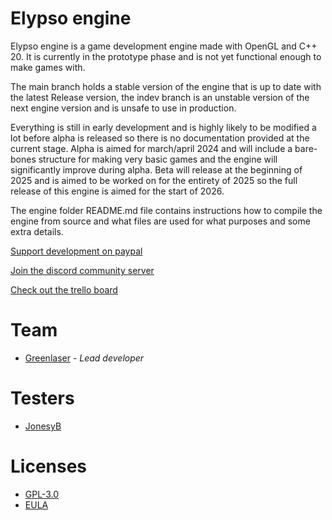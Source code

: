 # Elypso engine

Elypso engine is a game development engine made with OpenGL and C++ 20. It is currently in the prototype phase and is not yet functional enough to make games with.

The main branch holds a stable version of the engine that is up to date with the latest Release version, the indev branch is an unstable version of the next engine version and is unsafe to use in production.

Everything is still in early development and is highly likely to be modified a lot before alpha is released so there is no documentation provided at the current stage. Alpha is aimed for march/april 2024 and will include a bare-bones structure for making very basic games and the engine will significantly improve during alpha. Beta will release at the beginning of 2025 and is aimed to be worked on for the entirety of 2025 so the full release of this engine is aimed for the start of 2026.

The engine folder README.md file contains instructions how to compile the engine from source and what files are used for what purposes and some extra details.

[Support development on paypal](https://www.paypal.com/donate/?hosted_button_id=QWG8SAYX5TTP6)

[Join the discord community server](https://discord.gg/wPYCSSenX2)

[Check out the trello board](https://trello.com/b/hbt6ebCZ/elypso-engine)

# Team

* [Greenlaser](https://github.com/greeenlaser) - *Lead developer*

# Testers

* [JonesyB](https://jonesyb.com/)

# Licenses

* [GPL-3.0](LICENSE.md)
* [EULA](EULA.md)